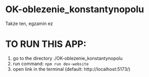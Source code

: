 # OK-oblezenie_konstantynopolu
Także ten, egzamin ez

# TO RUN THIS APP:
1. go to the directory ./OK-oblezenie_konstantynopolu
2. run command: `npm run dev-website`
3. open link in the terminal (default: http://localhost:5173/)
